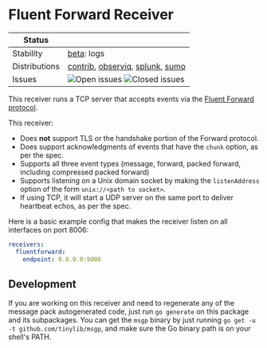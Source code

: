 # Fluent Forward Receiver

<!-- status autogenerated section -->
| Status        |           |
| ------------- |-----------|
| Stability     | [beta]: logs   |
| Distributions | [contrib], [observiq], [splunk], [sumo] |
| Issues        | ![Open issues](https://img.shields.io/github/issues-search/open-telemetry/opentelemetry-collector-contrib?query=is%3Aissue%20is%3Aopen%20label%3Areceiver%2Ffluentforward%20&label=open&color=orange&logo=opentelemetry) ![Closed issues](https://img.shields.io/github/issues-search/open-telemetry/opentelemetry-collector-contrib?query=is%3Aissue%20is%3Aclosed%20label%3Areceiver%2Ffluentforward%20&label=closed&color=blue&logo=opentelemetry) |

[beta]: https://github.com/open-telemetry/opentelemetry-collector#beta
[contrib]: https://github.com/open-telemetry/opentelemetry-collector-releases/tree/main/distributions/otelcol-contrib
[observiq]: https://github.com/observIQ/observiq-otel-collector
[splunk]: https://github.com/signalfx/splunk-otel-collector
[sumo]: https://github.com/SumoLogic/sumologic-otel-collector
<!-- end autogenerated section -->

This receiver runs a TCP server that accepts events via the [Fluent Forward
protocol](https://github.com/fluent/fluentd/wiki/Forward-Protocol-Specification-v1).

This receiver:

 - Does **not** support TLS or the handshake portion of the Forward protocol.
 - Does support acknowledgments of events that have the `chunk` option, as per the spec.
 - Supports all three event types (message, forward, packed forward, including
   compressed packed forward)
 - Supports listening on a Unix domain socket by making the `listenAddress`
   option of the form `unix://<path to socket>`.
 - If using TCP, it will start a UDP server on the same port to deliver
   heartbeat echos, as per the spec.

Here is a basic example config that makes the receiver listen on all interfaces
on port 8006:

```yaml
receivers:
  fluentforward:
    endpoint: 0.0.0.0:8006
```


## Development

If you are working on this receiver and need to regenerate any of the message
pack autogenerated code, just run `go generate` on this package and its
subpackages.  You can get the `msgp` binary by just running `go get -u -t
github.com/tinylib/msgp`, and make sure the Go binary path is on your shell's
PATH.

